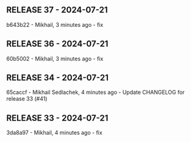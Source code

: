 ## RELEASE 37 - 2024-07-21

b643b22 - Mikhail, 3 minutes ago - fix
## RELEASE 36 - 2024-07-21

60b5002 - Mikhail, 3 minutes ago - fix
## RELEASE 34 - 2024-07-21

65caccf - Mikhail Sedlachek, 4 minutes ago - Update CHANGELOG for release 33 (#41)
## RELEASE 33 - 2024-07-21

3da8a97 - Mikhail, 4 minutes ago - fix
